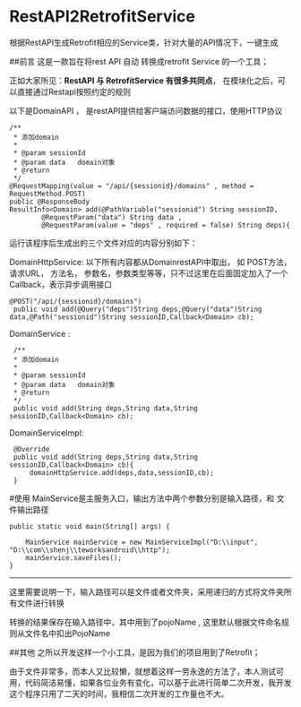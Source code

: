 # RestAPI2RetrofitService
根据RestAPI生成Retrofit相应的Service类，针对大量的API情况下，一键生成 

##前言
这是一款旨在将rest API 自动 转换成retrofit Service 的一个工具；

正如大家所见：**RestAPI 与 RetrofitService  有很多共同点**， 在模块化之后，可以直接通过Restapi按照约定的规则

以下是DomainAPI ， 是restAPI提供给客户端访问数据的接口，使用HTTP协议

	/**
	 * 添加domain
	 * 
	 * @param sessionId  
	 * @param data   domain对象
	 * @return
	 */
	@RequestMapping(value = "/api/{sessionid}/domains" , method = RequestMethod.POST)
	public @ResponseBody
	ResultInfo<Domain> add(@PathVariable("sessionid") String sessionID,
			@RequestParam("data") String data ,
			@RequestParam(value = "deps" , required = false) String deps){

运行该程序后生成出的三个文件对应的内容分别如下：

DomainHttpService: 以下所有内容都从DomainrestAPI中取出，
如 POST方法， 请求URL， 方法名， 参数名，参数类型等等，只不过这里在后面固定加入了一个Callback，表示异步调用接口

 	@POST("/api/{sessionid}/domains")
	 public void add(@Query("deps")String deps,@Query("data")String data,@Path("sessionid")String sessionID,Callback<Domain> cb);

DomainService : 

	 /**
	 * 添加domain
	 * 
	 * @param sessionId  
	 * @param data   domain对象
	 * @return
	 */
	 public void add(String deps,String data,String sessionID,Callback<Domain> cb);

DomainServiceImpl:

	 @Override
	 public void add(String deps,String data,String sessionID,Callback<Domain> cb){
	 	 domainHttpService.add(deps,data,sessionID,cb);
	 }
	 
	 
#使用
MainService是主服务入口，输出方法中两个参数分别是输入路径，和 文件输出路径


	public static void main(String[] args) {
		
		MainService mainService = new MainServiceImpl("D:\\input", "D:\\com\\shenj\\teworksandroid\\http");
		mainService.saveFiles();
	}
	
----
这里需要说明一下，输入路径可以是文件或者文件夹，采用递归的方式将文件夹所有文件进行转换

转换的结果保存在输入路径中，其中用到了pojoName , 这里默认根据文件命名规则从文件名中扣出PojoName 

##其他
之所以开发这样一个小工具，是因为我们的项目用到了Retrofit；

由于文件非常多，而本人又比较懒，就想着这样一劳永逸的方法了，本人测试可用，代码简洁易懂，如果各位业务有变化，可以基于此进行简单二次开发，我开发这个程序只用了二天的时间，我相信二次开发的工作量也不大。

